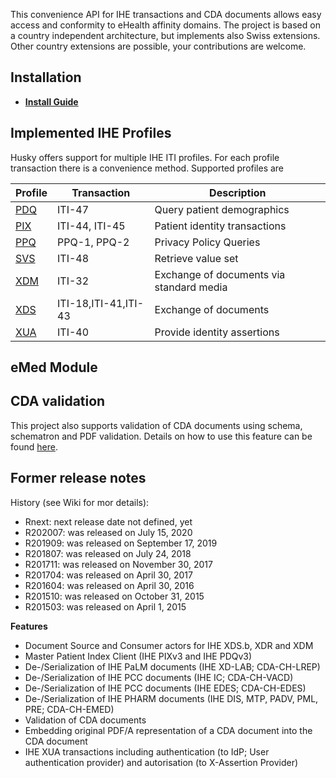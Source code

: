 This convenience API for IHE transactions and CDA documents allows easy access and conformity to eHealth affinity domains. The project is based on a country independent architecture, but implements also Swiss extensions. Other country extensions are possible, your contributions are welcome. 

## Installation

- **[Install Guide](docs/Installation.md)**

## Implemented IHE Profiles

Husky offers support for multiple IHE ITI profiles. For each profile transaction there is a convenience method. Supported profiles are

| Profile            | Transaction          | Description                              |
| ------------------ | -------------------- | ---------------------------------------- |
| [PDQ](docs/PDQ.md) | ITI-47               | Query patient demographics               |
| [PIX](docs/PIX.md) | ITI-44, ITI-45       | Patient identity transactions            |
| [PPQ](docs/PPQ.md) | PPQ-1, PPQ-2         | Privacy Policy Queries                   |
| [SVS](docs/SVS.md) | ITI-48               | Retrieve value set                       |
| [XDM](docs/XDM.md) | ITI-32               | Exchange of documents via standard media |
| [XDS](docs/XDS.md) | ITI-18,ITI-41,ITI-43 | Exchange of documents                    |
| [XUA](docs/XUA.md) | ITI-40               | Provide identity assertions              |

## eMed Module

## CDA validation

This project also supports validation of CDA documents using schema, schematron and PDF validation. Details on how to use this feature can be found [here](docs/CDA_Validation.md).

## Former release notes

History (see Wiki for mor details):
- Rnext: next release date not defined, yet
- R202007: was released on July 15, 2020
- R201909: was released on September 17, 2019
- R201807: was released on July 24, 2018
- R201711: was released on November 30, 2017
- R201704: was released on April 30, 2017
- R201604: was released on April 30, 2016
- R201510: was released on October 31, 2015
- R201503: was released on April 1, 2015

**Features**
* Document Source and Consumer actors for IHE XDS.b, XDR and XDM
* Master Patient Index Client (IHE PIXv3 and IHE PDQv3)
* De-/Serialization of IHE PaLM documents (IHE XD-LAB; CDA-CH-LREP)
* De-/Serialization of IHE PCC documents (IHE IC; CDA-CH-VACD)
* De-/Serialization of IHE PCC documents (IHE EDES; CDA-CH-EDES)
* De-/Serialization of IHE PHARM documents (IHE DIS, MTP, PADV, PML, PRE; CDA-CH-EMED)
* Validation of CDA documents
* Embedding original PDF/A representation of a CDA document into the CDA document
* IHE XUA transactions including authentication (to IdP; User authentication provider) and autorisation (to X-Assertion Provider)